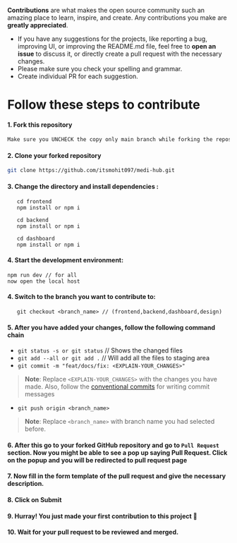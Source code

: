 **Contributions** are what makes the open source community such an amazing place to learn, inspire, and create. Any contributions you make are **greatly appreciated**.

- If you have any suggestions for the projects, like reporting a bug, improving UI, or improving the README.md file, feel free to **open an issue** to discuss it, or directly create a pull request with the necessary changes.
- Please make sure you check your spelling and grammar.
- Create individual PR for each suggestion.

# Follow these steps to contribute

#### 1. Fork this repository
```sh
Make sure you UNCHECK the copy only main branch while forking the repository
```
#### 2. Clone your forked repository
```sh
git clone https://github.com/itsmohit097/medi-hub.git
```
#### 3. Change the directory and install dependencies :
```shell
   cd frontend
   npm install or npm i

   cd backend
   npm install or npm i

   cd dashboard
   npm install or npm i
``` 
#### 4. Start the development environment:

   ```shell
   npm run dev // for all
   now open the local host
   ```
#### 4. Switch to the branch you want to contribute to:
```shell
   git checkout <branch_name> // (frontend,backend,dashboard,design)
``` 

#### 5. After you have added your changes, follow the following command chain

- `git status -s or git status` // Shows the changed files
- `git add --all or git add .`  // Will add all the files to staging area
- `git commit -m "feat/docs/fix: <EXPLAIN-YOUR_CHANGES>"`

> **Note**: Replace `<EXPLAIN-YOUR_CHANGES>` with the changes you have made. Also, follow the [conventional commits](https://www.conventionalcommits.org/en/v1.0.0/) for writing commit messages
- `git push origin <branch_name>`
> **Note**: Replace `<branch_name>` with branch name you had selected before.

#### 6. After this go to your forked GitHub repository and go to `Pull Request` section. Now you might be able to see a pop up saying **Pull Request**. Click on the popup and you will be redirected to pull request page

#### 7. Now fill in the form template of the pull request and give the necessary description.

#### 8. Click on **Submit**

#### 9. Hurray! You just made your first contribution to this project 🎉

#### 10. **Wait** for your pull request to be reviewed and merged.